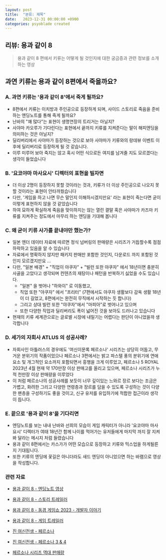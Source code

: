 ```yaml
---
layout: post
title:  "분류: 제목"
date:   2023-12-31 00:00:00 +0900
categories: psyoblade created
---
```


## 리뷰: 용과 같이 8

>   용과 같이 8 편에서 키류는 어떻게 될 것인지에 대한 궁금증과 관련 정보를 소개하는 영상

## 과연 키류는 용과 같이 8편에서 죽을까요?

### A. 과연 키류는 '용과 같이 8'에서 죽게 될까요?

* 8편에서 키류는 이치방과 주인공으로 등장하게 되며, 사이드 스토리로 죽음을 준비하는 엔딩노트를 통해 죽게 될까요?
* 난바의 "꽤 많다"는 표현이 생명연장의 트리거는 아닐지?
* 사야마 카오루가 기다린다는 표현에서 끝까지 키류를 지켜준다는 말이 해피엔딩을 의미하는 것은 아닐지?
* 딜리버리에서 사야마가 등장하는 것으로 보아 사야마가 키류와의 랑데뷰 이벤트 이후에 딜리버리로 등장하게 될 것 같습니다.
* 이루 미루어 보아 죽지는 않고 혹시 어떤 식으로든 여지를 남겨줄 지도 모르겠다는 생각이 들었습니다

### B. '요코야마 마사요시' 디렉터의 표현을 빌자면

* 더 이상 2명이 등장하지 못할 것이라는 것과, 키류가 더 이상 주인공으로 나오지 못 할 것이라는 표현이 안타까웠습니다
* 다만, '게임을 하고 나면 무슨 말인지 이해하시겠지만요' 라는 표현이 죽는다면 굳이 이렇게 표현하지 않을 것 같았습니다
* 하여 묘하게 확실하게 죽음을 맞이하지는 않는 열린 결말 혹은 사야마가 카즈마 키류를 지켜주는 정도에서 마무리 하는 엔딩을 기대해 봅니다

### C. 왜 굳이 키류 사가를 끝내야만 했는가?

* 일본 엔더 데이터 자료에 따르면 정식 넘버링의 판매량은 시리즈가 거듭할수록 점점 하락하고 있음을 알 수 있습니다
* 자료에서 명확하지 않지만 패키지 판매만 포함한 것인지, 다운로드 까지 포함된 것인지 모르겠지만요 ... 
* 다만, "일본 배경" + "직업이 야쿠자" + "빌런 또한 야쿠자" 에서 18년이면 충분히 사골을 고았다고 생각되며 컨텐츠의 재탕이나 패턴을 반복하기 싫었을 수도 있습니다. 
  * "일본" 을 벗어나 "하와이" 로 이동했고, 
  * 직업 또한 "야쿠자" 에서 "프리터" (7편에서도 야쿠자 생활보다 감옥 생활 18년이 더 길었고, 8편에서는 완전히 무직에서 시작하는 듯 합니다)
  * 그리고 상대 빌런 또한 "야쿠자"에서 "마피아"로 벗어나고 있으며
  * 또한 다양한 직업과 딜리버리도 폭이 넓어진 것을 보아도 드러나고 있습니다
* 현재의 키류 세계관으로는 글로벌 시장에 내밀기는 어렵다는 판단이 아니었을까 생각합니다

### D. 세가의 자회사 ATLUS 의 성공사례?

* 자회사인 아틀러스의 경우에도 '여신이문록 페르소나' 시리즈는 상당히 어둡고, 무거운 분위기의 작품이었으나 페르소나 3편에서는 밝고 파스텔 풍의 분위기에 연애요소 및 개그적인 요소까지 포함되면서 흥행을 크게 이루었고, 페르소나 5 ROYAL 2023년 4월 현재 약 170만장 이상 판매고를 올리고 있으며, 페르소나 시리즈가 누적 천만장 이상 판매량을 이루었다
* 이 처럼 페르소나의 성공사례를 보듯이 너무 깊이있는 느와르 장르 보다는 조금은 가볍고, 화려한 그리고 다양한 연령층과 장르를 담을 수 있도록 구성하는 것이 다양한 팬층을 구성하기도 좋을 것이고, 신규 유저를 유입하기에 적합한 접근이라 생각이 듭니다.

### E. 끝으로 '용과 같이 8'을 기다리면

* 엔딩노트를 보는 내내 난바와 선희의 모습이 게임 캐릭터가 아니라 '요코야마 마사요시' 디렉터가 여태 18년간 함께 나이를 먹어가는 유저들에게 마지막 까지 잘 지켜봐 달라는 메시지 처럼 들렸습니다
* 용과 같이 8편에서는 카스가가 어떤 모습으로 등장하고 키류와 믹스업을 하게될른지 기대됩니다. 
* 또한 키류의 엔딩에 꽃길은 아니더라도 새드 엔딩이 아니었으면 하는 바램으로 영상을 작성합니다.



### 관련 자료

* [용과 같이 8 - 엔딩노트 영상](https://www.youtube.com/watch?v=AB-nixwRfVQ&t=126s)
* [용과 같이 8 - 스토리 트레일러](https://www.youtube.com/watch?v=2U6Q48edrc0&t=242s)
* [용과 같이 8 - 동경 게임쇼 2023 - 개발자 이야기](https://www.youtube.com/watch?v=K6iPbXptqIs)
* [용과 같이 8 - 게임 트레일러](https://www.youtube.com/watch?v=t_DQ3J73oYI)
* [진 여신전생 - 페르소나](https://www.youtube.com/watch?v=6l14KsdVqbU)
* [진 여신전생 - 페르소나 3 & 4](https://www.youtube.com/watch?v=K2XjA9XNosU)

* [페르소나 시리즈 역대 판매량](https://daique26.com/persona-ranking/)